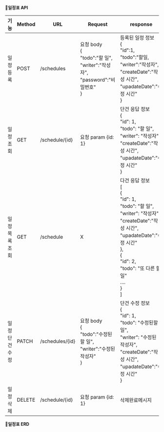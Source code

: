 📌**일정표 API**

|기능|Method|URL|Request|response|상태코드|
|---|---|---|---|---|---|
|일정등록|POST|/schedules|요청 body<br>{<br>"todo":"할 일",<br>"writer":"작성자",<br>"password":"비밀번호"<br>}|등록된 일정 정보<br>{<br>"id":1,<br>"todo":"할일,<br>"writer":"작성자",<br>"createDate":"작성 시간",<br>"upadateDate":"수정 시간"<br>}|200:생성됨|
|일정조회|GET|/schedule/{id}|요청 param {id: 1}|단건 응답 정보<br>{<br>"id": 1,<br>"todo": "할 일",<br>"writer": "작성자",<br>"createDate":"작성 시간",<br>"upadateDate":"수정 시간"<br>}|200:성공|
|일정목록조회|GET|/schedule|X|다건 응답 정보 <br>[<br>{<br>"id": 1,<br>"todo": "할 일",<br>"writer": "작성자",<br>"createDate":"작성 시간",<br>"upadateDate":"수정 시간"<br>},<br>{<br>"id": 2,<br>"todo": "또 다른 할 일"<br>.... <br>}<br>] |200:성공|
|일정단건수정|PATCH|/schedules/{id}|요청 body<br>{<br>"todo":"수정된 할 일",<br>"writer":"수정된 작성자"<br>}|단건 수정 정보<br>{<br>"id": 1,<br>"todo": "수정된할 일",<br>"writer": "수정된 작성자",<br>"createDate":"작성 시간",<br>"upadateDate":"수정 시간"<br>}|200:성공|
|일정삭제|DELETE|/schedule/{id}|요청 param {id: 1}|삭제완료메시지|200:성공|

📌**일정표 ERD**
<br>
<br>
